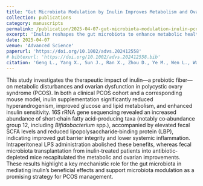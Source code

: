 ```yaml
---
title: "Gut Microbiota Modulation by Inulin Improves Metabolism and Ovarian Function in Polycystic Ovary Syndrome"
collection: publications
category: manuscripts
permalink: /publication/2025-04-07-gut-microbiota-modulation-inulin-pcos/
excerpt: 'Inulin reshapes the gut microbiota to enhance metabolic health and ovarian function in PCOS patients and mouse models.'
date: 2025-04-07
venue: 'Advanced Science'
paperurl: 'https://doi.org/10.1002/advs.202412558'
# bibtexurl: 'https://doi.org/10.1002/advs.202412558.bib'
citation: 'Geng L., Yang X., Sun J., Ran X., Zhou D., Ye M., Wen L., Wang R., & Chen M. (2025). “Gut Microbiota Modulation by Inulin Improves Metabolism and Ovarian Function in Polycystic Ovary Syndrome.” <i>Advanced Science</i>. doi:10.1002/advs.202412558'
---
```


This study investigates the therapeutic impact of inulin—a prebiotic fiber—on metabolic disturbances and ovarian dysfunction in polycystic ovary syndrome (PCOS). In both a clinical PCOS cohort and a corresponding mouse model, inulin supplementation significantly reduced hyperandrogenism, improved glucose and lipid metabolism, and enhanced insulin sensitivity. 16S rRNA gene sequencing revealed an increased abundance of short‐chain fatty acid–producing taxa (notably co‐abundance group 12, including _Bifidobacterium_ spp.), accompanied by elevated fecal SCFA levels and reduced lipopolysaccharide‐binding protein (LBP), indicating improved gut barrier integrity and lower systemic inflammation. Intraperitoneal LPS administration abolished these benefits, whereas fecal microbiota transplantation from inulin‐treated patients into antibiotic‐depleted mice recapitulated the metabolic and ovarian improvements. These results highlight a key mechanistic role for the gut microbiota in mediating inulin’s beneficial effects and support microbiota modulation as a promising strategy for PCOS management.
